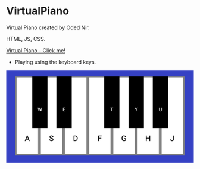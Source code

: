 # VirtualPiano

Virtual Piano created by Oded Nir.

HTML, JS, CSS.

[Virtual Piano - Click me!](https://odednir.github.io/VirtualPiano/)
* Playing using the keyboard keys.


![Piano image](Piano.png)
